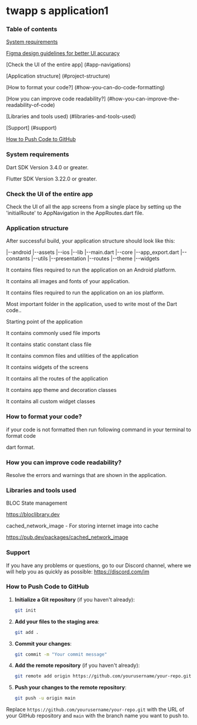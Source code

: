 # twapp s application1

### Table of contents

[System requirements](#system-requirements)

[Figma design guidelines for better UI accuracy](#figma-design-guideline-for-better-accuracy)

[Check the UI of the entire app] (#app-navigations)

[Application structure] (#project-structure)

[How to format your code?] (#how-you-can-do-code-formatting)

[How you can improve code readability?] (#how-you-can-improve-the-readability-of-code)

[Libraries and tools used) (#libraries-and-tools-used)

[Support] (#support)

[How to Push Code to GitHub](#how-to-push-code-to-github)

### System requirements

Dart SDK Version 3.4.0 or greater.

Flutter SDK Version 3.22.0 or greater.


### Check the UI of the entire app

Check the UI of all the app screens from a single place by setting up the 'initialRoute' to AppNavigation in the AppRoutes.dart file.

### Application structure

After successful build, your application structure should look like this:

|--android
|--assets
|--ios
|--lib
   |--main.dart
   |--core
       |--app_export.dart
       |--constants
       |--utils
   |--presentation
   |--routes
   |--theme
   |--widgets

It contains files required to run the application on an Android platform.

It contains all images and fonts of your application.

It contains files required to run the application on an ios platform.

Most important folder in the application, used to write most of the Dart code..

Starting point of the application

It contains commonly used file imports

It contains static constant class file

It contains common files and utilities of the application

It contains widgets of the screens

It contains all the routes of the application

It contains app theme and decoration classes

It contains all custom widget classes

### How to format your code?

if your code is not formatted then run following command in your terminal to format code

dart format.

### How you can improve code readability?

Resolve the errors and warnings that are shown in the application.

### Libraries and tools used

BLOC State management

https://bloclibrary.dev

cached_network_image - For storing internet image into cache

https://pub.dev/packages/cached_network_image

### Support

If you have any problems or questions, go to our Discord channel, where we will help you as quickly as possible: https://discord.com/im

### How to Push Code to GitHub

1. **Initialize a Git repository** (if you haven't already):
   ```sh
   git init
   ```

2. **Add your files to the staging area**:
   ```sh
   git add .
   ```

3. **Commit your changes**:
   ```sh
   git commit -m "Your commit message"
   ```

4. **Add the remote repository** (if you haven't already):
   ```sh
   git remote add origin https://github.com/yourusername/your-repo.git
   ```

5. **Push your changes to the remote repository**:
   ```sh
   git push -u origin main
   ```

Replace `https://github.com/yourusername/your-repo.git` with the URL of your GitHub repository and `main` with the branch name you want to push to.